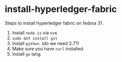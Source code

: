# install-hyperledger-fabric
Steps to install hyperledger fabric on fedora 31.

1. Install `node.js` via `nvm`.
2. `sudo dnf install git`
3. Install `python`. (do we need 2.7?)
4. Make sure you have `curl` installed.
5. Install `go` lang.
